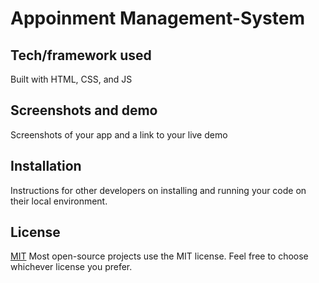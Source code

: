 # Appoinment Management-System
## Tech/framework used
Built with HTML, CSS, and JS

## Screenshots and demo
Screenshots of your app and a link to your live demo

## Installation
Instructions for other developers on installing and running your code on their local environment.

## License
[MIT](https://choosealicense.com/licenses/mit/)
Most open-source projects use the MIT license. Feel free to choose whichever license you prefer.
